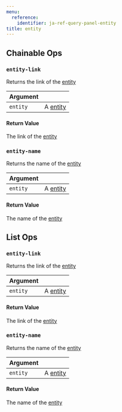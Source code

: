 ```yaml
---
menu:
  reference:
    identifier: ja-ref-query-panel-entity
title: entity
---
```


## Chainable Ops
<h3 id="entity-link"><code>entity-link</code></h3>

Returns the link of the [entity](entity.md)

| Argument |  |
| :--- | :--- |
| `entity` | A [entity](entity.md) |

#### Return Value
The link of the [entity](entity.md)

<h3 id="entity-name"><code>entity-name</code></h3>

Returns the name of the [entity](entity.md)

| Argument |  |
| :--- | :--- |
| `entity` | A [entity](entity.md) |

#### Return Value
The name of the [entity](entity.md)


## List Ops
<h3 id="entity-link"><code>entity-link</code></h3>

Returns the link of the [entity](entity.md)

| Argument |  |
| :--- | :--- |
| `entity` | A [entity](entity.md) |

#### Return Value
The link of the [entity](entity.md)

<h3 id="entity-name"><code>entity-name</code></h3>

Returns the name of the [entity](entity.md)

| Argument |  |
| :--- | :--- |
| `entity` | A [entity](entity.md) |

#### Return Value
The name of the [entity](entity.md)